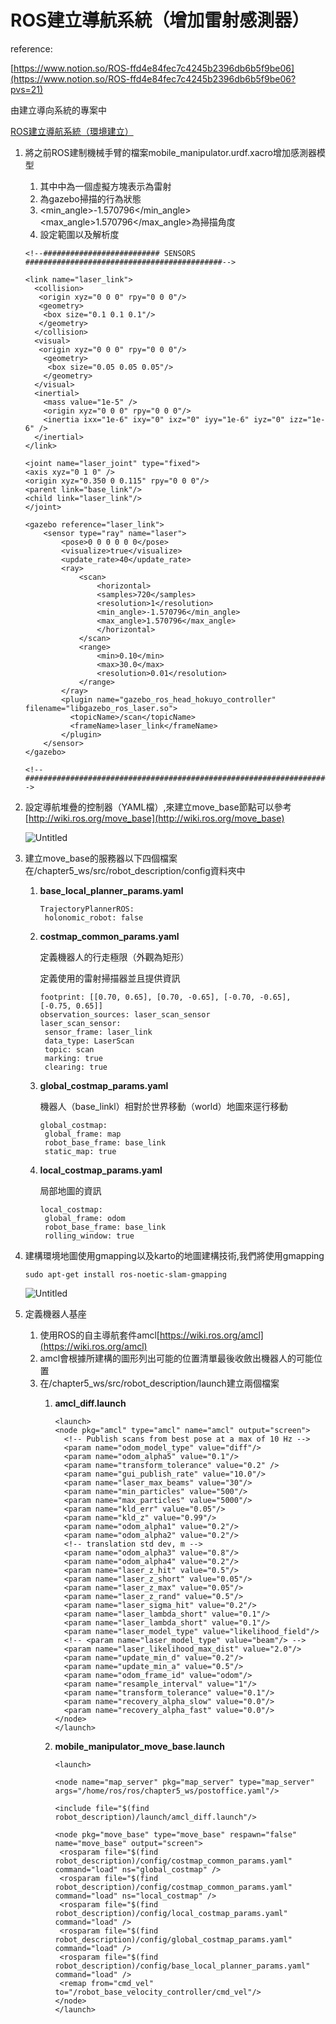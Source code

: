 # ROS建立導航系統（增加雷射感測器）

reference:

[https://www.notion.so/ROS-ffd4e84fec7c4245b2396db6b5f9be06](https://www.notion.so/ROS-ffd4e84fec7c4245b2396db6b5f9be06?pvs=21)

由建立導向系統的專案中

[ROS建立導航系統（環境建立）](https://www.notion.so/ROS-f5c6372221ba4eba94895976a00c90f3?pvs=21) 

1. 將之前ROS建制機械手臂的檔案mobile_manipulator.urdf.xacro增加感測器模型
    1. 其中<link name="laser_link">中為一個虛擬方塊表示為雷射
    2. <gazebo reference="laser_link">為gazebo掃描的行為狀態
    3. <min_angle>-1.570796</min_angle><max_angle>1.570796</max_angle>為掃描角度
    4. <range>設定範圍以及解析度
    
    ```tsx
    <!--########################## SENSORS ############################################-->
    
    <link name="laser_link">
      <collision>
       <origin xyz="0 0 0" rpy="0 0 0"/>
       <geometry>
        <box size="0.1 0.1 0.1"/>
       </geometry>
      </collision>
      <visual>
       <origin xyz="0 0 0" rpy="0 0 0"/>
        <geometry>
         <box size="0.05 0.05 0.05"/>
        </geometry>
      </visual>
      <inertial>
        <mass value="1e-5" />
        <origin xyz="0 0 0" rpy="0 0 0"/>
        <inertia ixx="1e-6" ixy="0" ixz="0" iyy="1e-6" iyz="0" izz="1e-6" />
      </inertial>
    </link>
    
    <joint name="laser_joint" type="fixed">
    <axis xyz="0 1 0" />
    <origin xyz="0.350 0 0.115" rpy="0 0 0"/>
    <parent link="base_link"/>
    <child link="laser_link"/>
    </joint>
    
    <gazebo reference="laser_link">
    	<sensor type="ray" name="laser">
    		<pose>0 0 0 0 0 0</pose>
    		<visualize>true</visualize>
    		<update_rate>40</update_rate>
    		<ray>
    			<scan>
    				<horizontal>
    				<samples>720</samples>
    				<resolution>1</resolution>
    				<min_angle>-1.570796</min_angle>
    				<max_angle>1.570796</max_angle>
    				</horizontal>
    			</scan>
    			<range>
    				<min>0.10</min>
    				<max>30.0</max>
    				<resolution>0.01</resolution>
    			</range>
    		</ray>
    		<plugin name="gazebo_ros_head_hokuyo_controller" filename="libgazebo_ros_laser.so">
    		  <topicName>/scan</topicName>
    		  <frameName>laser_link</frameName>
    		</plugin>
    	</sensor>
    </gazebo>
    
    <!--###############################################################################-->
    ```
    
2. 設定導航堆疊的控制器（YAML檔）,來建立move_base節點可以參考[http://wiki.ros.org/move_base](http://wiki.ros.org/move_base)
    
    ![Untitled](ROS%E5%BB%BA%E7%AB%8B%E5%B0%8E%E8%88%AA%E7%B3%BB%E7%B5%B1%EF%BC%88%E5%A2%9E%E5%8A%A0%E9%9B%B7%E5%B0%84%E6%84%9F%E6%B8%AC%E5%99%A8%EF%BC%89%20ffd4e84fec7c4245b2396db6b5f9be06/Untitled.png)
    
3. 建立move_base的服務器以下四個檔案在/chapter5_ws/src/robot_description/config資料夾中
    1. **base_local_planner_params.yaml**
        
        ```tsx
        TrajectoryPlannerROS:
         holonomic_robot: false
        ```
        
    2. **costmap_common_params.yaml**
        
        定義機器人的行走極限（外觀為矩形）
        
        定義使用的雷射掃描器並且提供資訊
        
        ```tsx
        footprint: [[0.70, 0.65], [0.70, -0.65], [-0.70, -0.65], [-0.75, 0.65]]
        observation_sources: laser_scan_sensor
        laser_scan_sensor:
         sensor_frame: laser_link
         data_type: LaserScan
         topic: scan
         marking: true
         clearing: true
        ```
        
    3. **global_costmap_params.yaml**
        
        機器人（base_linkl）相對於世界移動（world）地圖來逕行移動
        
        ```tsx
        global_costmap:
         global_frame: map
         robot_base_frame: base_link
         static_map: true
        ```
        
    4. **local_costmap_params.yaml**
        
        局部地圖的資訊
        
        ```tsx
        local_costmap:
         global_frame: odom
         robot_base_frame: base_link
         rolling_window: true
        ```
        
4. 建構環境地圖使用gmapping以及karto的地圖建構技術,我們將使用gmapping
    
    ```tsx
    sudo apt-get install ros-noetic-slam-gmapping
    ```
    
    ![Untitled](ROS%E5%BB%BA%E7%AB%8B%E5%B0%8E%E8%88%AA%E7%B3%BB%E7%B5%B1%EF%BC%88%E5%A2%9E%E5%8A%A0%E9%9B%B7%E5%B0%84%E6%84%9F%E6%B8%AC%E5%99%A8%EF%BC%89%20ffd4e84fec7c4245b2396db6b5f9be06/Untitled%201.png)
    
5. 定義機器人基座
    1. 使用ROS的自主導航套件amcl[https://wiki.ros.org/amcl](https://wiki.ros.org/amcl)
    2. amcl會根據所建構的圖形列出可能的位置清單最後收斂出機器人的可能位置
    3. 在/chapter5_ws/src/robot_description/launch建立兩個檔案
        1. **amcl_diff.launch**
            
            ```tsx
            <launch>
            <node pkg="amcl" type="amcl" name="amcl" output="screen">
              <!-- Publish scans from best pose at a max of 10 Hz -->
              <param name="odom_model_type" value="diff"/>
              <param name="odom_alpha5" value="0.1"/>
              <param name="transform_tolerance" value="0.2" />
              <param name="gui_publish_rate" value="10.0"/>
              <param name="laser_max_beams" value="30"/>
              <param name="min_particles" value="500"/>
              <param name="max_particles" value="5000"/>
              <param name="kld_err" value="0.05"/>
              <param name="kld_z" value="0.99"/>
              <param name="odom_alpha1" value="0.2"/>
              <param name="odom_alpha2" value="0.2"/>
              <!-- translation std dev, m -->
              <param name="odom_alpha3" value="0.8"/>
              <param name="odom_alpha4" value="0.2"/>
              <param name="laser_z_hit" value="0.5"/>
              <param name="laser_z_short" value="0.05"/>
              <param name="laser_z_max" value="0.05"/>
              <param name="laser_z_rand" value="0.5"/>
              <param name="laser_sigma_hit" value="0.2"/>
              <param name="laser_lambda_short" value="0.1"/>
              <param name="laser_lambda_short" value="0.1"/>
              <param name="laser_model_type" value="likelihood_field"/>
              <!-- <param name="laser_model_type" value="beam"/> -->
              <param name="laser_likelihood_max_dist" value="2.0"/>
              <param name="update_min_d" value="0.2"/>
              <param name="update_min_a" value="0.5"/>
              <param name="odom_frame_id" value="odom"/>
              <param name="resample_interval" value="1"/>
              <param name="transform_tolerance" value="0.1"/>
              <param name="recovery_alpha_slow" value="0.0"/>
              <param name="recovery_alpha_fast" value="0.0"/>
            </node>
            </launch>
            ```
            
        2. **mobile_manipulator_move_base.launch**
            
            ```tsx
            <launch>
            
            <node name="map_server" pkg="map_server" type="map_server" args="/home/ros/ros/chapter5_ws/postoffice.yaml"/>
            
            <include file="$(find robot_description)/launch/amcl_diff.launch"/>
            
            <node pkg="move_base" type="move_base" respawn="false" name="move_base" output="screen">
             <rosparam file="$(find robot_description)/config/costmap_common_params.yaml" command="load" ns="global_costmap" />
             <rosparam file="$(find robot_description)/config/costmap_common_params.yaml" command="load" ns="local_costmap" />
             <rosparam file="$(find robot_description)/config/local_costmap_params.yaml" command="load" />
             <rosparam file="$(find robot_description)/config/global_costmap_params.yaml" command="load" />
             <rosparam file="$(find robot_description)/config/base_local_planner_params.yaml" command="load" />
             <remap from="cmd_vel" to="/robot_base_velocity_controller/cmd_vel"/>
            </node>
            </launch>
            ```